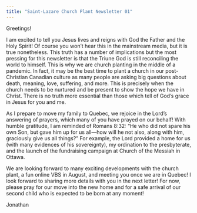 ```yaml
---
title: "Saint-Lazare Church Plant Newsletter 01"
---
```

Greetings!

I am excited to tell you Jesus lives and reigns with God the Father and the Holy Spirit! Of course you won’t hear this in the mainstream media, but it is true nonetheless. This truth has a number of implications but the most pressing for this newsletter is that the Triune God is still reconciling the world to himself. This is why we are church planting in the middle of a pandemic. In fact, it may be the best time to plant a church in our post-Christian Canadian culture as many people are asking big questions about death, meaning, love, suffering, and more. This is precisely when the church needs to be nurtured and be present to show the hope we have in Christ. There is no truth more essential than those which tell of God’s grace in Jesus for you and me.

As I prepare to move my family to Quebec, we rejoice in the Lord’s answering of prayers, which many of you have prayed on our behalf! With humble gratitude, I am reminded of Romans 8:32: “He who did not spare his own Son, but gave him up for us all—how will he not also, along with him, graciously give us all things?” For example, the Lord provided a home for us (with many evidences of his sovereignty), my ordination to the presbyterate, and the launch of the fundraising campaign at Church of the Messiah in Ottawa.

We are looking forward to many exciting developments with the church plant, a fun online VBS in August, and meeting you once we are in Quebec! I look forward to sharing more details with you in the next letter! For now, please pray for our move into the new home and for a safe arrival of our second child who is expected to be born at any moment!

Jonathan
